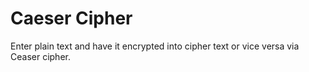 # Caeser Cipher

Enter plain text and have it encrypted into cipher text or vice versa via Ceaser cipher. 
